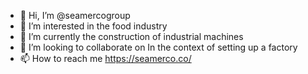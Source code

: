 - 👋 Hi, I’m @seamercogroup
- 👀 I’m interested in the food industry
- 🌱 I’m currently the construction of industrial machines 
- 💞️ I’m looking to collaborate on In the context of setting up a factory
- 📫 How to reach me https://seamerco.co/
